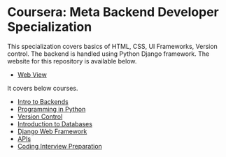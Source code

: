 # Coursera: Meta Backend Developer Specialization

This specialization covers basics of HTML, CSS, UI Frameworks, Version control. The backend is handled using Python Django framework. 
The website for this repository is available below.

- [Web View](https://piyushpatel2005.github.io/meta-backend-developer/)

It covers below courses.

- [Intro to Backends](01-intro-to-backend)
- [Programming in Python](02-programming-in-python)
- [Version Control](03-version-control)
- [Introduction to Databases](04-introduction-to-databases)
- [Django Web Framework](05-django-web-framework)
- [APIs](06-apis)
- [Coding Interview Preparation](09-coding-interview-prep)